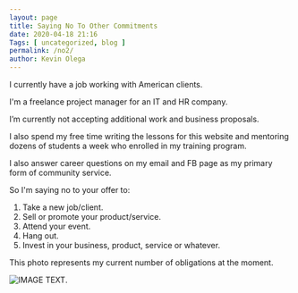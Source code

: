 ```yaml
--- 
layout: page 
title: Saying No To Other Commitments
date: 2020-04-18 21:16
Tags: [ uncategorized, blog ]
permalink: /no2/ 
author: Kevin Olega 
--- 
```

I currently have a job working with American clients.

I'm a freelance project manager for an IT and HR company.

I’m currently not accepting additional work and business proposals.

I also spend my free time writing the lessons for this website and mentoring dozens of students a week who enrolled in my training program.

I also answer career questions on my email and FB page as my primary form of community service.

So I'm saying no to your offer to:

1. Take a new job/client.
2. Sell or promote your product/service.
3. Attend your event.
4. Hang out.
5. Invest in your business, product, service or whatever.

This photo represents my current number of obligations at the moment.

![IMAGE TEXT](https://kevinolega.com/images/Berserk%20Guts%20vs%20Kushan%20Army.jpg).